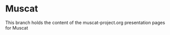 Muscat
======

This branch holds the content of the muscat-project.org presentation pages for Muscat